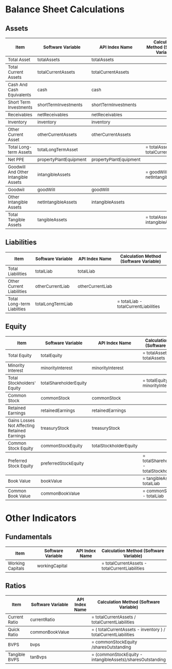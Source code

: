 # Balance Sheet Calculations

## Assets

<table>
<thead><tr>
    <th><sub>Item</sub></th>
    <th><sub>Software Variable</sub></th>
    <th><sub>API Index Name</sub></th>
    <th><sub>Calculation Method (Software Variable)</sub></th>
</tr></thead>

<tbody><tr>
    <td><sub>Total Asset</sub></td>
    <td><sub>totalAssets</sub></td>
    <td><sub>totalAssets</sub></td>
    <td><sub></sub></td>
</tr></tbody>

<tbody><tr>
    <td><sub>Total Current Assets</sub></td>
    <td><sub>totalCurrentAssets</sub></td>
    <td><sub>totalCurrentAssets</sub></td>
    <td><sub></sub></td>
</tr></tbody>

<tbody><tr>
    <td><sub>Cash And Cash Equivalents</sub></td>
    <td><sub>cash</sub></td>
    <td><sub>cash</sub></td>
    <td><sub></sub></td>
</tr></tbody>

<tbody><tr>
    <td><sub>Short Term Investments</sub></td>
    <td><sub>shortTermInvestments</sub></td>
    <td><sub>shortTermInvestments</sub></td>
    <td><sub></sub></td>
</tr></tbody>

<tbody><tr>
    <td><sub>Receivables</sub></td>
    <td><sub>netReceivables</sub></td>
    <td><sub>netReceivables</sub></td>
    <td><sub></sub></td>
</tr></tbody>
		
<tbody><tr>
    <td><sub>Inventory</sub></td>
    <td><sub>inventory</sub></td>
    <td><sub>inventory</sub></td>
    <td><sub></sub></td>
</tr></tbody>

<tbody><tr>
    <td><sub>Other Current Asset</sub></td>
    <td><sub>otherCurrentAssets</sub></td>
    <td><sub>otherCurrentAssets</sub></td>
    <td><sub></sub></td>
</tr></tbody>

<tbody><tr>
    <td><sub>Total Long-term Assets</sub></td>
    <td><sub>totalLongTermAsset</sub></td>
    <td><sub></sub></td>
    <td><sub>= totalAssets - totalCurrentAssets</sub></td>
</tr></tbody>

<tbody><tr>
    <td><sub>Net PPE</sub></td>
    <td><sub>propertyPlantEquipment</sub></td>
    <td><sub>propertyPlantEquipment</sub></td>
    <td><sub></sub></td>
</tr></tbody>

<tbody><tr>
    <td><sub>Goodwill And Other Intangible Assets</sub></td>
    <td><sub>intangibleAssets</sub></td>
    <td><sub></sub></td>
    <td><sub>= goodWill + netIntangibleAssets</sub></td>
</tr></tbody>
		
<tbody><tr>
    <td><sub>Goodwil</sub></td>
    <td><sub>goodWill</sub></td>
    <td><sub>goodWill</sub></td>
    <td><sub></sub></td>
</tr></tbody>

<tbody><tr>
    <td><sub>Other Intangible Assets</sub></td>
    <td><sub>netIntangibleAssets</sub></td>
    <td><sub>intangibleAssets</sub></td>
    <td><sub></sub></td>
</tr></tbody>

<tbody><tr>
    <td><sub>Total Tangible Assets</sub></td>
    <td><sub>tangibleAssets</sub></td>
    <td><sub></sub></td>
    <td><sub>= totalAssets - intangibleAssets</sub></td>
</tr></tbody>


</table>

## Liabilities

<table>
<thead><tr>
    <th><sub>Item</sub></th>
    <th><sub>Software Variable</sub></th>
    <th><sub>API Index Name</sub></th>
    <th><sub>Calculation Method (Software Variable)</sub></th>
</tr></thead>

<tbody><tr>
    <td><sub>Total Liabilities</sub></td>
    <td><sub>totalLiab</sub></td>
    <td><sub>totalLiab</sub></td>
    <td><sub></td>
</tr></tbody>

<tbody><tr>
    <td><sub>Other Current Liabilities</sub></td>
    <td><sub>otherCurrentLiab</sub></td>
    <td><sub>otherCurrentLiab</sub></td>
    <td><sub></td>
</tr></tbody>

<tbody><tr>
    <td><sub>Total Long-term Liablities</sub></td>
    <td><sub>totalLongTermLiab</sub></td>
    <td><sub></sub></td>
    <td><sub>= totalLiab - totalCurrentLiabilities</td>
</tr></tbody>

</table>

## Equity

<table>
<thead><tr>
    <th><sub>Item</sub></th>
    <th><sub>Software Variable</sub></th>
    <th><sub>API Index Name</sub></th>
    <th><sub>Calculation Method (Software Variable)</sub></th>
</tr></thead>

<tbody><tr>
    <td><sub>Total Equity</sub></td>
    <td><sub>totalEquity</sub></td>
    <td><sub></sub></td>
    <td><sub>= totalAssets - totalAssets</sub></td>
</tr></tbody>

<tbody><tr>
    <td><sub>Minority Interest</sub></td>
    <td><sub>minorityInterest</sub></td>
    <td><sub>minorityInterest</sub></td>
    <td><sub></sub></td>
</tr></tbody>

<tbody><tr>
    <td><sub>Total Stockholders' Equity</sub></td>
    <td><sub>totalShareholderEquity</sub></td>
    <td><sub></sub></td>
    <td><sub>= totalEquity - minorityInterest</sub></td>
</tr></tbody>

<tbody><tr>
    <td><sub>Common Stock</sub></td>
    <td><sub>commonStock</sub></td>
    <td><sub>commonStock</sub></td>
    <td><sub></sub></td>
</tr></tbody>

<tbody><tr>
    <td><sub>Retained Earnings</sub></td>
    <td><sub>retainedEarnings</sub></td>
    <td><sub>retainedEarnings</sub></td>
    <td><sub></sub></td>
</tr></tbody>

<tbody><tr>
    <td><sub>Gains Losses Not Affecting Retained Earnings</sub></td>
    <td><sub>treasuryStock</sub></td>
    <td><sub>treasuryStock</sub></td>
    <td><sub></sub></td>
</tr></tbody>

<tbody><tr>
    <td><sub>Common Stock Equity</sub></td>
    <td><sub>commonStockEquity</sub></td>
    <td><sub>totalStockholderEquity</sub></td>
    <td><sub></sub></td>
</tr></tbody>

<tbody><tr>
    <td><sub>Preferred Stock Equity</sub></td>
    <td><sub>preferredStockEquity</sub></td>
    <td><sub></sub></td>
    <td><sub>= totalShareholderEquity - totalStockholderEquity</sub></td>
</tr></tbody>

<tbody><tr>
    <td><sub>Book Value</sub></td>
    <td><sub>bookValue</sub></td>
    <td><sub></sub></td>
    <td><sub>= tangibleAssets - totalLiab</sub></td>
</tr></tbody>

<tbody><tr>
    <td><sub>Common Book Value</sub></td>
    <td><sub>commonBookValue</sub></td>
    <td><sub></sub></td>
    <td><sub>= commonStockEquity - totalLiab</sub></td>
</tr></tbody>
</table>

# Other Indicators
## Fundamentals

<table>
	
<thead><tr>
    <th><sub>Item</sub></th>
    <th><sub>Software Variable</sub></th>
    <th><sub>API Index Name</sub></th>
    <th><sub>Calculation Method (Software Variable)</sub></th>
</tr></thead>
	
<tbody><tr>
    <td><sub>Working Capitals</sub></td>
    <td><sub>workingCapital</sub></td>
    <td><sub></sub></td>
    <td><sub>= totalCurrentAssets - totalCurrentLiabilities</sub></td>
</tr></tbody>

</table>

## Ratios

<table>
<thead><tr>
    <th><sub>Item</sub></th>
    <th><sub>Software Variable</sub></th>
    <th><sub>API Index Name</sub></th>
    <th><sub>Calculation Method (Software Variable)</sub></th>
</tr></thead>
	
<tbody><tr>
    <td><sub>Current Ratio</sub></td>
    <td><sub>currentRatio</sub></td>
    <td><sub></sub></td>
    <td><sub>= totalCurrentAssets / totalCurrentLiabilities</sub></td>
</tr></tbody>

<tbody><tr>
    <td><sub>Quick Ratio</sub></td>
    <td><sub>commonBookValue</sub></td>
    <td><sub></sub></td>
    <td><sub>= ( totalCurrentAssets - inventory ) / totalCurrentLiabilities</sub></td>
</tr></tbody>

<tbody><tr>
    <td><sub>BVPS</sub></td>
    <td><sub>bvps</sub></td>
    <td><sub></sub></td>
    <td><sub>= commonStockEquity /sharesOutstanding </sub></td>
</tr></tbody>

<tbody><tr>
    <td><sub>Tangible BVPS</sub></td>
    <td><sub>tanBvps</sub></td>
    <td><sub></sub></td>
    <td><sub>= (commonStockEquity - intangibleAssets)/sharesOutstanding </sub></td>
</tr></tbody>

</table>






